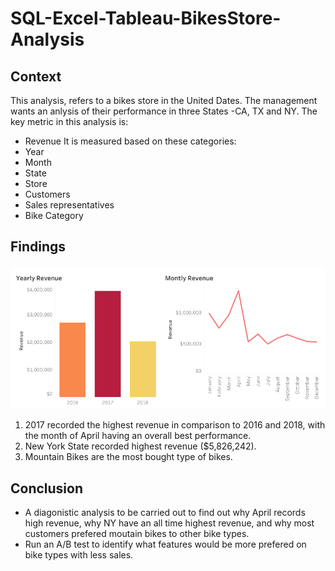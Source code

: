 # SQL-Excel-Tableau-BikesStore-Analysis
## Context
This analysis, refers to a bikes store in the United Dates. The management wants an anlysis of their performance in three States -CA, TX and NY. 
The key metric in this analysis is:
* Revenue
It is measured based on these categories:
* Year
* Month
* State
* Store
* Customers
* Sales representatives
* Bike Category
## Findings
![glance](https://github.com/Kiariemuiruri/SQL-Excel-Tableau-BikesStore-Analysis/blob/main/Dashboard%202.png)

1. 2017 recorded the highest revenue in comparison to 2016 and 2018, with the month of April having an overall best performance. 
2. New York State recorded highest revenue ($5,826,242).
3. Mountain Bikes are the most bought type of bikes.
## Conclusion
* A diagonistic analysis to be carried out to find out why April records high revenue, why NY have an all time highest revenue, and why most customers prefered moutain bikes to other bike types.
* Run an A/B test to identify what features would be more prefered on bike types with less sales.
